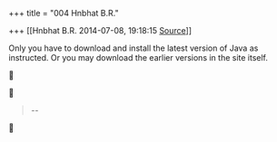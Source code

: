 +++
title = "004 Hnbhat B.R."

+++
[[Hnbhat B.R.	2014-07-08, 19:18:15 [Source](https://groups.google.com/g/samskrita/c/lHTSUqtgiuU)]]



Only you have to download and install the latest version of Java as instructed. Or you may download the earlier versions in the site itself.

  
  





> --  



